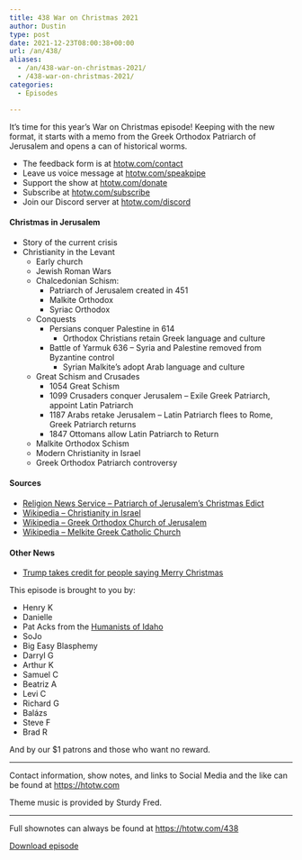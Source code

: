```yaml
---
title: 438 War on Christmas 2021
author: Dustin
type: post
date: 2021-12-23T08:00:38+00:00
url: /an/438/
aliases:
  - /an/438-war-on-christmas-2021/
  - /438-war-on-christmas-2021/
categories:
  - Episodes

---
```

<div id="buzzsprout-player-10552671"></div><script src="https://www.buzzsprout.com/1983601/10552671-438-war-on-christmas-2021.js?container_id=buzzsprout-player-10552671&player=small" type="text/javascript" charset="utf-8"></script>

It’s time for this year’s War on Christmas episode! Keeping with the new format, it starts with a memo from the Greek Orthodox Patriarch of Jerusalem and opens a can of historical worms.

<!--more-->

  * The feedback form is at [htotw.com/contact][1]
  * Leave us voice message at [htotw.com/speakpipe][2]
  * Support the show at [htotw.com/donate][3]
  * Subscribe at [htotw.com/subscribe][4]
  * Join our Discord server at [htotw.com/discord][5]

#### Christmas in Jerusalem

  * Story of the current crisis
  * Christianity in the Levant 
      * Early church
      * Jewish Roman Wars
      * Chalcedonian Schism: 
          * Patriarch of Jerusalem created in 451
          * Malkite Orthodox
          * Syriac Orthodox
      * Conquests 
          * Persians conquer Palestine in 614 
              * Orthodox Christians retain Greek language and culture
          * Battle of Yarmuk 636 &#8211; Syria and Palestine removed from Byzantine control 
              * Syrian Malkite’s adopt Arab language and culture
      * Great Schism and Crusades 
          * 1054 Great Schism
          * 1099 Crusaders conquer Jerusalem &#8211; Exile Greek Patriarch, appoint Latin Patriarch
          * 1187 Arabs retake Jerusalem &#8211; Latin Patriarch flees to Rome, Greek Patriarch returns
          * 1847 Ottomans allow Latin Patriarch to Return
      * Malkite Orthodox Schism
      * Modern Christianity in Israel
      * Greek Orthodox Patriarch controversy

#### Sources

  * [Religion News Service &#8211; Patriarch of Jerusalem’s Christmas Edict][6]
  * [Wikipedia &#8211; Christianity in Israel][7]
  * [Wikipedia &#8211; Greek Orthodox Church of Jerusalem][8]
  * [Wikipedia &#8211; Melkite Greek Catholic Church][9]

#### Other News

  * [Trump takes credit for people saying Merry Christmas][10]

This episode is brought to you by:

  * Henry K
  * Danielle
  * Pat Acks from the [Humanists of Idaho][11]
  * SoJo
  * Big Easy Blasphemy
  * Darryl G
  * Arthur K
  * Samuel C
  * Beatriz A
  * Levi C
  * Richard G
  * Balázs
  * Steve F
  * Brad R

And by our $1 patrons and those who want no reward.

* * *

Contact information, show notes, and links to Social Media and the like can be found at <https://htotw.com>

Theme music is provided by Sturdy Fred.

* * *

Full shownotes can always be found at <https://htotw.com/438>

[Download episode][12]

 [1]: https://htotw.com/contact
 [2]: https://htotw.com/speakpike
 [3]: https://htotw.com/donate
 [4]: https://htotw.com/subscribe
 [5]: https://htotw.com/discord
 [6]: https://religionnews.com/2021/12/02/patriarch-of-jerusalems-edict-puts-unity-on-holy-lands-christmas-in-doubt/
 [7]: https://en.wikipedia.org/wiki/Christianity_in_Israel
 [8]: https://en.wikipedia.org/wiki/Greek_Orthodox_Church_of_Jerusalem
 [9]: https://en.wikipedia.org/wiki/Melkite_Greek_Catholic_Church
 [10]: https://www.rawstory.com/trump-merry-christmas/
 [11]: https://www.humanistsofidaho.org/
 [12]: https://dts.podtrac.com/redirect.mp3/cdn.nomads.studio/file/nsp-media/atheist_nomads_438.mp3